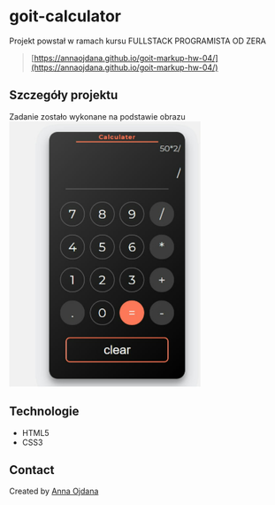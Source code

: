 # goit-calculator


Projekt powstał w ramach kursu FULLSTACK PROGRAMISTA OD ZERA
> [https://annaojdana.github.io/goit-markup-hw-04/](https://annaojdana.github.io/goit-markup-hw-04/)

## Szczegóły projektu

Zadanie zostało wykonane na podstawie obrazu
![calculator](https://github.com/annaojdana/goit-calculator/blob/main/image.png)


## Technologie
- HTML5
- CSS3

## Contact
Created by [Anna Ojdana](https://pl.linkedin.com/in/anna-ojdana-104b05225) 
